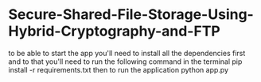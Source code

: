 # Secure-Shared-File-Storage-Using-Hybrid-Cryptography-and-FTP
to be able to start the app you'll need to install all the dependencies first and to that you'll need to run the following command in the terminal
pip install -r requirements.txt
then to run the application
python app.py

